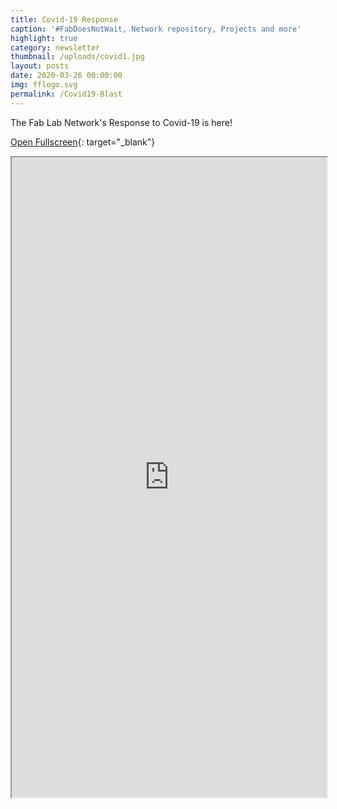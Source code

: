 ```yaml
---
title: Covid-19 Response
caption: '#FabDoesNotWait, Network repository, Projects and more'
highlight: true
category: newsletter
thumbnail: /uploads/covid1.jpg
layout: posts
date: 2020-03-26 00:00:00
img: fflogo.svg
permalink: /Covid19-Blast
---
```


The Fab Lab Network's Response to Covid-19 is here\!

[Open Fullscreen](http://mailchi.mp/fabfoundation.org/the-fab-foundation-march-blast-is-here-4355935){: target="_blank"}

<iframe src="http://mailchi.mp/fabfoundation.org/the-fab-foundation-march-blast-is-here-4355935" style="max-width: 1024px; width: 100%; margin: 0 auto; height: 1024px"></iframe>